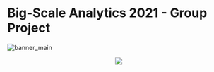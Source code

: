 # Big-Scale Analytics 2021 - Group Project
 
![banner_main](https://raw.githubusercontent.com/epicalekspwner/BigScaleAnalytics2021/main/Resources/banner_main.svg)
<p align="center">
  <img src="https://raw.githubusercontent.com/epicalekspwner/BigScaleAnalytics2021/main/groupAmazon_central_banner.gif">
</p>
